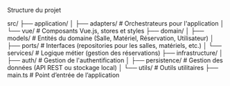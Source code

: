 Structure du projet

src/
├── application/
│   ├── adapters/           # Orchestrateurs pour l'application
│   └── vue/                # Composants Vue.js, stores et styles
├── domain/
│   ├── models/             # Entités du domaine (Salle, Matériel, Réservation, Utilisateur)
│   ├── ports/              # Interfaces (repositories pour les salles, matériels, etc.)
│   └── services/           # Logique métier (gestion des réservations)
├── infrastructure/
│   ├── auth/               # Gestion de l'authentification
│   ├── persistence/        # Gestion des données (API REST ou stockage local)
│   └── utils/              # Outils utilitaires
├── main.ts                 # Point d’entrée de l’application
